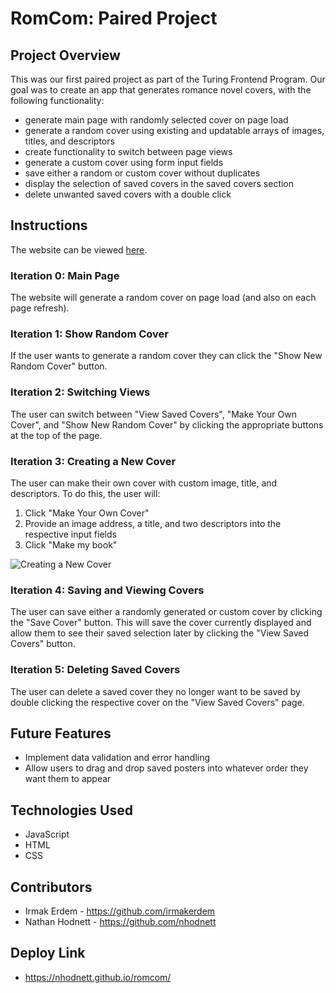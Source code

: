 # RomCom: Paired Project

## Project Overview

This was our first paired project as part of the Turing Frontend Program.
Our goal was to create an app that generates romance novel covers, with the following functionality:

  * generate main page with randomly selected cover on page load
  * generate a random cover using existing and updatable arrays of images, titles, and descriptors
  * create functionality to switch between page views
  * generate a custom cover using form input fields
  * save either a random or custom cover without duplicates
  * display the selection of saved covers in the saved covers section
  * delete unwanted saved covers with a double click

## Instructions

The website can be viewed [here](https://nhodnett.github.io/romcom/).

### Iteration 0: Main Page
  The website will generate a random cover on page load (and also on each page refresh).
### Iteration 1: Show Random Cover
  If the user wants to generate a random cover they can click the "Show New Random Cover" button.
### Iteration 2: Switching Views
  The user can switch between "View Saved Covers", "Make Your Own Cover", and "Show New Random Cover" by clicking the appropriate buttons at the top of the page.
### Iteration 3: Creating a New Cover
  The user can make their own cover with custom image, title, and descriptors. To do this, the user will:
  1. Click "Make Your Own Cover"
  2. Provide an image address, a title, and two descriptors into the respective input fields
  3. Click "Make my book"

  ![Creating a New Cover](https://media.giphy.com/media/1XIBw9rzrPXKQPV5uY/giphy.gif)

### Iteration 4: Saving and Viewing Covers
  The user can save either a randomly generated or custom cover by clicking the "Save Cover" button. This will save the cover currently displayed and allow them to see their saved selection later by clicking the "View Saved Covers" button.

### Iteration 5: Deleting Saved Covers
  The user can delete a saved cover they no longer want to be saved by double clicking the respective cover on the "View Saved Covers" page.

## Future Features
  * Implement data validation and error handling
  * Allow users to drag and drop saved posters into whatever order they want them to appear

## Technologies Used
  * JavaScript
  * HTML
  * CSS

## Contributors
  * Irmak Erdem - https://github.com/irmakerdem
  * Nathan Hodnett - https://github.com/nhodnett

## Deploy Link
  * https://nhodnett.github.io/romcom/
